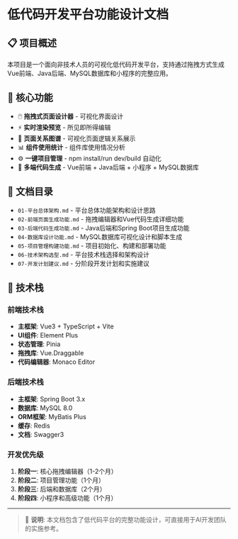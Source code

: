 # 低代码开发平台功能设计文档

## 📋 项目概述

本项目是一个面向非技术人员的可视化低代码开发平台，支持通过拖拽方式生成Vue前端、Java后端、MySQL数据库和小程序的完整应用。

## 🎯 核心功能

- 🖱️ **拖拽式页面设计器** - 可视化界面设计
- ⚡ **实时渲染预览** - 所见即所得编辑
- 🔗 **页面关系图谱** - 可视化页面逻辑关系展示
- 📊 **组件使用统计** - 组件库使用情况分析
- ⚙️ **一键项目管理** - npm install/run dev/build 自动化
- 📱 **多端代码生成** - Vue前端 + Java后端 + 小程序 + MySQL数据库

## 📁 文档目录

- `01-平台总体架构.md` - 平台总体功能架构和设计思路
- `02-前端页面生成功能.md` - 拖拽编辑器和Vue代码生成详细功能
- `03-后端代码生成功能.md` - Java后端和Spring Boot项目生成功能
- `04-数据库设计功能.md` - MySQL数据库可视化设计和脚本生成
- `05-项目管理构建功能.md` - 项目初始化、构建和部署功能
- `06-技术架构选型.md` - 平台技术栈选择和架构设计
- `07-开发计划建议.md` - 分阶段开发计划和实施建议

## 🚀 技术栈

### 前端技术栈
- **主框架**: Vue3 + TypeScript + Vite
- **UI组件**: Element Plus
- **状态管理**: Pinia
- **拖拽库**: Vue.Draggable
- **代码编辑器**: Monaco Editor

### 后端技术栈
- **主框架**: Spring Boot 3.x
- **数据库**: MySQL 8.0
- **ORM框架**: MyBatis Plus
- **缓存**: Redis
- **文档**: Swagger3

### 开发优先级
1. **阶段一**: 核心拖拽编辑器（1-2个月）
2. **阶段二**: 项目管理功能（1个月）
3. **阶段三**: 后端和数据库（2个月）
4. **阶段四**: 小程序和高级功能（1个月）

---

> 📝 **说明**: 本文档包含了低代码平台的完整功能设计，可直接用于AI开发团队的实施参考。